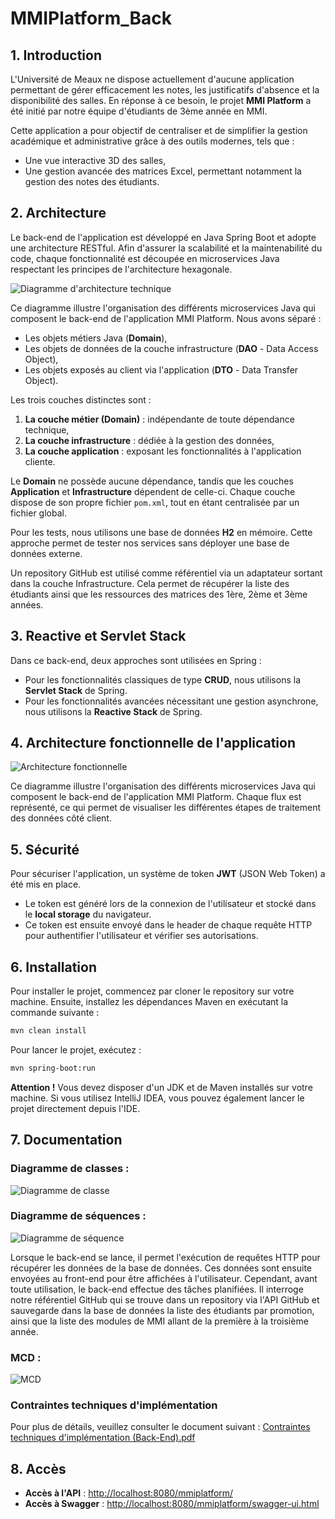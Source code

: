 # MMIPlatform_Back

## 1. Introduction

L'Université de Meaux ne dispose actuellement d'aucune application permettant de gérer efficacement les notes, les justificatifs d'absence et la disponibilité des salles. En réponse à ce besoin, le projet **MMI Platform** a été initié par notre équipe d'étudiants de 3ème année en MMI.

Cette application a pour objectif de centraliser et de simplifier la gestion académique et administrative grâce à des outils modernes, tels que :
- Une vue interactive 3D des salles,
- Une gestion avancée des matrices Excel, permettant notamment la gestion des notes des étudiants.

## 2. Architecture

Le back-end de l'application est développé en Java Spring Boot et adopte une architecture RESTful. Afin d'assurer la scalabilité et la maintenabilité du code, chaque fonctionnalité est découpée en microservices Java respectant les principes de l'architecture hexagonale.

![Diagramme d'architecture technique](src%2Fmain%2Fresources%2FDocumentation%2Fdiagramme_darchitecture_technique.png)

Ce diagramme illustre l'organisation des différents microservices Java qui composent le back-end de l'application MMI Platform. Nous avons séparé :
- Les objets métiers Java (**Domain**),
- Les objets de données de la couche infrastructure (**DAO** - Data Access Object),
- Les objets exposés au client via l'application (**DTO** - Data Transfer Object).

Les trois couches distinctes sont :
1. **La couche métier (Domain)** : indépendante de toute dépendance technique,
2. **La couche infrastructure** : dédiée à la gestion des données,
3. **La couche application** : exposant les fonctionnalités à l'application cliente.

Le **Domain** ne possède aucune dépendance, tandis que les couches **Application** et **Infrastructure** dépendent de celle-ci. Chaque couche dispose de son propre fichier `pom.xml`, tout en étant centralisée par un fichier global.

Pour les tests, nous utilisons une base de données **H2** en mémoire. Cette approche permet de tester nos services sans déployer une base de données externe.

Un repository GitHub est utilisé comme référentiel via un adaptateur sortant dans la couche Infrastructure. Cela permet de récupérer la liste des étudiants ainsi que les ressources des matrices des 1ère, 2ème et 3ème années.

## 3. Reactive et Servlet Stack

Dans ce back-end, deux approches sont utilisées en Spring :
- Pour les fonctionnalités classiques de type **CRUD**, nous utilisons la **Servlet Stack** de Spring.
- Pour les fonctionnalités avancées nécessitant une gestion asynchrone, nous utilisons la **Reactive Stack** de Spring.

## 4. Architecture fonctionnelle de l'application

![Architecture fonctionnelle](src%2Fmain%2Fresources%2FDocumentation%2FArchitecture_fonctionnelle.png)

Ce diagramme illustre l'organisation des différents microservices Java qui composent le back-end de l'application MMI Platform. Chaque flux est représenté, ce qui permet de visualiser les différentes étapes de traitement des données côté client.

## 5. Sécurité

Pour sécuriser l'application, un système de token **JWT** (JSON Web Token) a été mis en place.
- Le token est généré lors de la connexion de l'utilisateur et stocké dans le **local storage** du navigateur.
- Ce token est ensuite envoyé dans le header de chaque requête HTTP pour authentifier l'utilisateur et vérifier ses autorisations.

## 6. Installation

Pour installer le projet, commencez par cloner le repository sur votre machine. Ensuite, installez les dépendances Maven en exécutant la commande suivante :

```bash
mvn clean install
```

Pour lancer le projet, exécutez :

```bash
mvn spring-boot:run
```

**Attention !** Vous devez disposer d'un JDK et de Maven installés sur votre machine. Si vous utilisez IntelliJ IDEA, vous pouvez également lancer le projet directement depuis l'IDE.

## 7. Documentation

### Diagramme de classes :
![Diagramme de classe](src%2Fmain%2Fresources%2FDocumentation%2FDiagrrammeDeClasse.png)

### Diagramme de séquences :
![Diagramme de séquence](src%2Fmain%2Fresources%2FDocumentation%2Fdiagramme_de_sequence.png)

Lorsque le back-end se lance, il permet l'exécution de requêtes HTTP pour récupérer les données de la base de données. Ces données sont ensuite envoyées au front-end pour être affichées à l'utilisateur. Cependant, avant toute utilisation, le back-end effectue des tâches planifiées. Il interroge notre référentiel GitHub qui se trouve dans un repository via l'API GitHub et sauvegarde dans la base de données la liste des étudiants par promotion, ainsi que la liste des modules de MMI allant de la première à la troisième année. 

### MCD :
![MCD](src%2Fmain%2Fresources%2FDocumentation%2Fmcdv2.png)

### Contraintes techniques d'implémentation

Pour plus de détails, veuillez consulter le document suivant :
[Contraintes techniques d'implémentation (Back-End).pdf](src%2Fmain%2Fresources%2FDocumentation%2FContraintes%20techniques%20d%27imple%CC%81mentation%20%28Back-End%29.pdf)

## 8. Accès

- **Accès à l'API** : [http://localhost:8080/mmiplatform/](http://localhost:8080/mmiplatform/)
- **Accès à Swagger** : [http://localhost:8080/mmiplatform/swagger-ui.html](http://localhost:8080/mmiplatform/swagger-ui.html)
